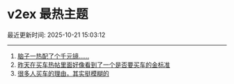 # v2ex 最热主题

最近更新时间: 2025-10-21 15:03:12

--- 
1. [脑子一热配了个千元镜……](https://www.v2ex.com/t/1167188) 
2. [昨天在买车热帖里面好像看到了一个是否要买车的金标准](https://www.v2ex.com/t/1167190) 
3. [很多人买车的理由，其实挺模糊的](https://www.v2ex.com/t/1167215) 
